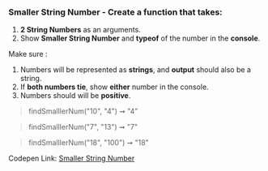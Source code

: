 ### Smaller String Number - Create a function that takes: 

1. **2 String Numbers** as an arguments. 
1. Show **Smaller String Number** and **typeof** of the number in the **console**.
 
 Make sure :
 1. Numbers will be represented as **strings**, and **output** should also be a string.
 1. If **both numbers tie**, show **either** number in the console.
 1. Numbers should will be **positive**.

> findSmalllerNum("10", "4") ➞ "4"

> findSmalllerNum("7", "13") ➞ "7"

> findSmalllerNum("18", "100") ➞ "18"

Codepen Link: [Smaller String Number](https://codepen.io/naveencoder/pen/LoVMNg?editors=0012)